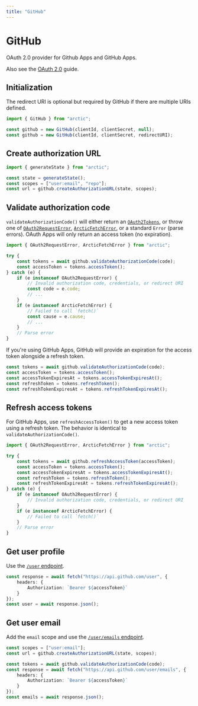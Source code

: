 ```yaml
---
title: "GitHub"
---
```


# GitHub

OAuth 2.0 provider for Github Apps and GitHub Apps.

Also see the [OAuth 2.0](/guides/oauth2) guide.

## Initialization

The redirect URI is optional but required by GitHub if there are multiple URIs defined.

```ts
import { GitHub } from "arctic";

const github = new GitHub(clientId, clientSecret, null);
const github = new GitHub(clientId, clientSecret, redirectURI);
```

## Create authorization URL

```ts
import { generateState } from "arctic";

const state = generateState();
const scopes = ["user:email", "repo"];
const url = github.createAuthorizationURL(state, scopes);
```

## Validate authorization code

`validateAuthorizationCode()` will either return an [`OAuth2Tokens`](/reference/main/OAuth2Tokens), or throw one of [`OAuth2RequestError`](/reference/main/OAuth2RequestError), [`ArcticFetchError`](/reference/main/ArcticFetchError), or a standard `Error` (parse errors). OAuth Apps will only return an access token (no expiration).

```ts
import { OAuth2RequestError, ArcticFetchError } from "arctic";

try {
	const tokens = await github.validateAuthorizationCode(code);
	const accessToken = tokens.accessToken();
} catch (e) {
	if (e instanceof OAuth2RequestError) {
		// Invalid authorization code, credentials, or redirect URI
		const code = e.code;
		// ...
	}
	if (e instanceof ArcticFetchError) {
		// Failed to call `fetch()`
		const cause = e.cause;
		// ...
	}
	// Parse error
}
```

If you're using GitHub Apps, GitHub will provide an expiration for the access token alongside a refresh token.

```ts
const tokens = await github.validateAuthorizationCode(code);
const accessToken = tokens.accessToken();
const accessTokenExpiresAt = tokens.accessTokenExpiresAt();
const refreshToken = tokens.refreshToken();
const refreshTokenExpiresAt = tokens.refreshTokenExpiresAt();
```

## Refresh access tokens

For GitHub Apps, use `refreshAccessToken()` to get a new access token using a refresh token. The behavior is identical to `validateAuthorizationCode()`.

```ts
import { OAuth2RequestError, ArcticFetchError } from "arctic";

try {
	const tokens = await github.refreshAccessToken(accessToken);
	const accessToken = tokens.accessToken();
	const accessTokenExpiresAt = tokens.accessTokenExpiresAt();
	const refreshToken = tokens.refreshToken();
	const refreshTokenExpiresAt = tokens.refreshTokenExpiresAt();
} catch (e) {
	if (e instanceof OAuth2RequestError) {
		// Invalid authorization code, credentials, or redirect URI
	}
	if (e instanceof ArcticFetchError) {
		// Failed to call `fetch()`
	}
	// Parse error
}
```

## Get user profile

Use the [`/user` endpoint](https://docs.github.com/en/rest/users/users?apiVersion=2022-11-28#get-the-authenticated-user).

```ts
const response = await fetch("https://api.github.com/user", {
	headers: {
		Authorization: `Bearer ${accessToken}`
	}
});
const user = await response.json();
```

## Get user email

Add the `email` scope and use the [`/user/emails` endpoint](https://docs.github.com/en/rest/users/emails?apiVersion=2022-11-28#list-email-addresses-for-the-authenticated-user).

```ts
const scopes = ["user:email"];
const url = github.createAuthorizationURL(state, scopes);
```

```ts
const tokens = await github.validateAuthorizationCode(code);
const response = await fetch("https://api.github.com/user/emails", {
	headers: {
		Authorization: `Bearer ${accessToken}`
	}
});
const emails = await response.json();
```
